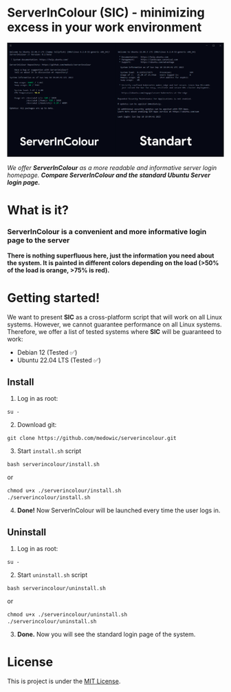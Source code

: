 # ServerInColour (SIC) - minimizing excess in your work environment

![ServerInColour Demonstration Screenshot](/screenshots/demo-banner.jpg)

*We offer **ServerInColour** as a more readable and informative server login homepage. **Compare ServerInColour and the standard Ubuntu Server login page.***

# What is it?

### ServerInColour is a convenient and more informative login page to the server
**There is nothing superfluous here, just the information you need about the system. It is painted in different colors depending on the load (>50% of the load is orange, >75% is red).**

# Getting started!

We want to present **SIC** as a cross-platform script that will work on all Linux systems.
However, we cannot guarantee performance on all Linux systems.
Therefore, we offer a list of tested systems where **SIC** will be guaranteed to work:

- Debian 12 (Tested ✅)
- Ubuntu 22.04 LTS (Tested ✅)

## Install
1. Log in as root:
```
su -
```
2. Download git:
```
git clone https://github.com/medowic/serverincolour.git
```
3. Start `install.sh` script
```
bash serverincolour/install.sh
```
or
```
chmod u+x ./serverincolour/install.sh
./serverincolour/install.sh
```
4. **Done!** Now ServerInColour will be launched every time the user logs in.

## Uninstall
1. Log in as root:
```
su -
```
2. Start `uninstall.sh` script
```
bash serverincolour/uninstall.sh
```
or
```
chmod u+x ./serverincolour/uninstall.sh
./serverincolour/uninstall.sh
```
3. **Done.** Now you will see the standard login page of the system.

# License
This is project is under the [MIT License](https://raw.githubusercontent.com/medowic/serverincolour/master/LICENSE).
